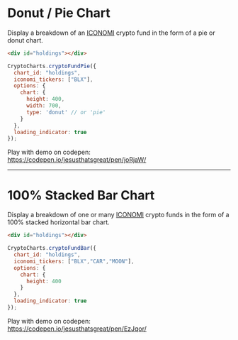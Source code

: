 # Donut / Pie Chart
Display a breakdown of an [ICONOMI](https://www.iconomi.com/crypto-funds?ref=WJVwG) crypto fund in the form of a pie or donut chart.

<div id="holdings" class="box">
</div>

```html
<div id="holdings"></div>
```
```js
CryptoCharts.cryptoFundPie({
  chart_id: "holdings",
  iconomi_tickers: ["BLX"],
  options: {
    chart: {
      height: 400,
      width: 700,
      type: 'donut' // or 'pie'
    }
  },
  loading_indicator: true
});
```

Play with demo on codepen: https://codepen.io/jesusthatsgreat/pen/joRjaW/

---

# 100% Stacked Bar Chart
Display a breakdown of one or many [ICONOMI](https://www.iconomi.com/crypto-funds?ref=WJVwG) crypto funds in the form of a 100% stacked horizontal bar chart.

<div id="holdingsBar" class="box">
</div>

```html
<div id="holdings"></div>
```
```js
CryptoCharts.cryptoFundBar({
  chart_id: "holdings",
  iconomi_tickers: ["BLX","CAR","MOON"],
  options: {
    chart: {
      height: 400
    }
  },
  loading_indicator: true
});
```

Play with demo on codepen: https://codepen.io/jesusthatsgreat/pen/EzJqor/

<script>
CryptoCharts.cryptoFundPie({
  chart_id: "holdings",
  iconomi_tickers: ["BLX"],
  options: {
    chart: {
      height: 400,
      width: 700,
      type: 'donut'
    }
  },
  loading_indicator: true
});
CryptoCharts.cryptoFundBar({
  chart_id: "holdingsBar",
  iconomi_tickers: ["BLX","CAR","MOON"],
  options: {
    chart: {
      height: 400
    }
  },
  loading_indicator: true
});
</script>
